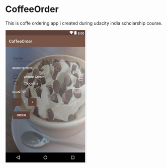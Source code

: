 # CoffeeOrder
This is coffe ordering app i created during udacity india scholarship course.

![](https://github.com/Gaganindoriya/CoffeeOrder/blob/master/cofeeorder.JPG)
